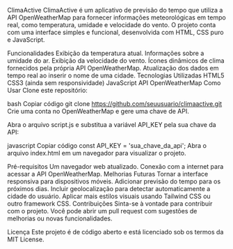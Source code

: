 ClimaActive
ClimaActive é um aplicativo de previsão do tempo que utiliza a API OpenWeatherMap para fornecer informações meteorológicas em tempo real, como temperatura, umidade e velocidade do vento. O projeto conta com uma interface simples e funcional, desenvolvida com HTML, CSS puro e JavaScript.

Funcionalidades
Exibição da temperatura atual.
Informações sobre a umidade do ar.
Exibição da velocidade do vento.
Ícones dinâmicos de clima fornecidos pela própria API OpenWeatherMap.
Atualização dos dados em tempo real ao inserir o nome de uma cidade.
Tecnologias Utilizadas
HTML5
CSS3 (ainda sem responsividade)
JavaScript
API OpenWeatherMap
Como Usar
Clone este repositório:

bash
Copiar código
git clone https://github.com/seuusuario/climaactive.git
Crie uma conta no OpenWeatherMap e gere uma chave de API.

Abra o arquivo script.js e substitua a variável API_KEY pela sua chave da API:

javascript
Copiar código
const API_KEY = 'sua_chave_da_api';
Abra o arquivo index.html em um navegador para visualizar o projeto.

Pré-requisitos
Um navegador web atualizado.
Conexão com a internet para acessar a API OpenWeatherMap.
Melhorias Futuras
Tornar a interface responsiva para dispositivos móveis.
Adicionar previsão do tempo para os próximos dias.
Incluir geolocalização para detectar automaticamente a cidade do usuário.
Aplicar mais estilos visuais usando Tailwind CSS ou outro framework CSS.
Contribuições
Sinta-se à vontade para contribuir com o projeto. Você pode abrir um pull request com sugestões de melhorias ou novas funcionalidades.

Licença
Este projeto é de código aberto e está licenciado sob os termos da MIT License.
